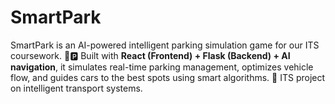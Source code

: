 # SmartPark
SmartPark is an AI-powered intelligent parking simulation game for our ITS coursework. 🚗🅿️   Built with **React (Frontend) + Flask (Backend) + AI navigation**, it simulates real-time parking management, optimizes vehicle flow, and guides cars to the best spots using smart algorithms.   🎯 ITS project on intelligent transport systems.
